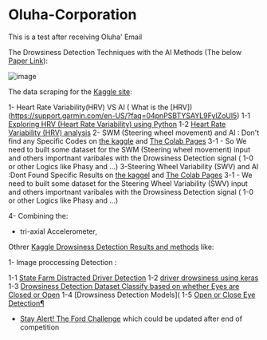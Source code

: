 # Oluha-Corporation
This is a test after receiving Oluha' Email


The Drowsiness Detection Techniques with the AI Methods (The below [Paper Link](http://ceur-ws.org/Vol-2747/paper14.pdf)):

![image](https://user-images.githubusercontent.com/6679151/118832510-ebe30280-b8d5-11eb-9293-a011da48c8c9.png)


The data scraping for the [Kaggle site](https://www.google.com/search?q=site:kaggle.com+Drowsiness+Detection&sxsrf=ALeKk018hFC2wNL8Z7vzUcbqW81p2Diw5Q:1621432551697&source=lnms&tbm=isch&sa=X&ved=2ahUKEwiyj5X68tXwAhVV5uAKHbgVDooQ_AUoAXoECAEQAw):

1- Heart Rate Variability(HRV) VS AI ( What is the [HRV])(https://support.garmin.com/en-US/?faq=04pnPSBTYSAYL9FylZoUl5)
  1-1 [Exploring HRV (Heart Rate Variability) using Python](https://www.kaggle.com/stetelepta/exploring-heart-rate-variability-using-python)
  1-2 [Heart Rate Variability (HRV) analysis](https://www.kaggle.com/bjoernjostein/heart-rate-variability-hrv-analysis)
2- SWM (Steering wheel movement) and AI : Don't find any Specific Codes on [the kaggle](https://www.google.com/search?q=Steering+Wheel+Movements+site%3Akaggle.com&sxsrf=ALeKk03hggkP64m4lElc381p1X9Mas3z_g%3A1621431119419&ei=TxOlYPyNGaGjjLsPx7Gl8As&oq=Steering+Wheel+Movements+site%3Akaggle.com&gs_lcp=Cgdnd3Mtd2l6EAM6BwgAEEcQsAM6BAgAEBM6CAgAEBYQHhATOggIIRAWEB0QHjoGCAAQFhAeOgUIIRCgAVDE24YDWNiKhwNgkY2HA2gCcAJ4AoAB-waIAbczkgENMi40LjQuNC4wLjMuMpgBAKABAaoBB2d3cy13aXrIAQjAAQE&sclient=gws-wiz&ved=0ahUKEwi88ZnP7dXwAhWhEWMBHcdYCb4Q4dUDCA4&uact=5) and [The Colab Pages](https://www.google.com/search?q=Steering+Wheel+Movements+site%3Acolab.research.google.com&sxsrf=ALeKk00oX_kIKvgks5SWY1kbkPsZBX6Rpw%3A1621437528523&ei=WCylYN-yH5KFjLsPs-qY0A4&oq=Steering+Wheel+Movements+site%3Acolab.research.google.com&gs_lcp=Cgdnd3Mtd2l6EAM6BwgAEEcQsANQqbUCWKm1AmCduAJoBHACeACAAcsCiAGyBJIBBTItMS4xmAEAoAECoAEBqgEHZ3dzLXdpesgBBMABAQ&sclient=gws-wiz&ved=0ahUKEwjfvqa_hdbwAhWSAmMBHTM1BuoQ4dUDCA4&uact=5)
    3-1 - So We need to built some dataset for the SWM (Steering wheel movement) input and others importnant varibales with the  Drowsiness Detection signal ( 1-0 or other Logics like Phasy and ...)
  3-Steering Wheel Variability (SWV) and AI :Dont Found Specific Results on [the kaggel](https://www.google.com/search?q=site:kaggle.com+Steering+Wheel+Variability+%28SWV%29&source=lmns&bih=710&biw=1482&hl=fa&sa=X&ved=2ahUKEwiLm6HnhdbwAhWuwQIHHYjLDC0Q_AUoAHoECAEQAA) and [The Colab Pages](https://www.google.com/search?q=site%3Acolab.research.google.com+Steering+Wheel+Variability+(SWV)&oq=site%3Acolab.research.google.com+Steering+Wheel+Variability+(SWV)&aqs=chrome..69i57j69i58.9737j0j9&sourceid=chrome&ie=UTF-8)
  3-1 - We need to built some dataset for the Steering Wheel Variability (SWV) input and others importnant varibales with the  Drowsiness Detection signal ( 1-0 or other Logics like Phasy and ...)
  
 4- Combining the:
 
 - tri-axial Accelerometer,




  Othrer [Kaggle Drowsiness Detection Results and methods](https://www.google.com/search?q=site:kaggle.com+Drowsiness+Detection&source=lmns&hl=fa&sa=X&ved=2ahUKEwjC17mn_dXwAhUQtqQKHXfkDVMQ_AUoAHoECAEQAA) like:
  
 1- Image proccessing Detection :
 
 1-1 [State Farm Distracted Driver Detection](https://www.kaggle.com/c/state-farm-distracted-driver-detection/data)
 1-2 [driver drowsiness using keras](https://www.kaggle.com/adinishad/driver-drowsiness-using-keras)
 1-3 [Drowsiness Detection Dataset Classify based on whether Eyes are Closed or Open](https://www.kaggle.com/prasadvpatil/mrl-dataset/code)
 1-4 [Drowsiness Detection Models](
 1-5 [Open or Close Eye Detection¶](https://www.kaggle.com/prasadvpatil/eye-state-detection-drowsiness-detection)
 
 * [Stay Alert! The Ford Challenge](https://www.kaggle.com/c/stayalert/data) which could be updated after end of competition
